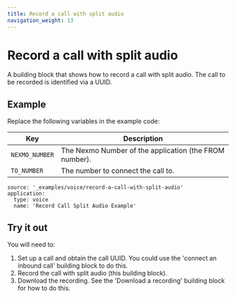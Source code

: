 ```yaml
---
title: Record a call with split audio
navigation_weight: 13
---
```


# Record a call with split audio

A building block that shows how to record a call with split audio. The call
to be recorded is identified via a UUID.

## Example

Replace the following variables in the example code:

Key |	Description
-- | --
`NEXMO_NUMBER` | The Nexmo Number of the application (the FROM number).
`TO_NUMBER` | The number to connect the call to.

```building_blocks
source: '_examples/voice/record-a-call-with-split-audio'
application:
  type: voice
  name: 'Record Call Split Audio Example'
```

## Try it out

You will need to:

1. Set up a call and obtain the call UUID. You could use the 'connect an inbound call' building block to do this.
2. Record the call with split audio (this building block).
3. Download the recording. See the 'Download a recording' building block for how to do this.
